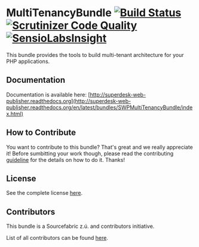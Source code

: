 MultiTenancyBundle [![Build Status](https://travis-ci.org/SuperdeskWebPublisher/SWPMultiTenancyBundle.svg?branch=master)](https://travis-ci.org/SuperdeskWebPublisher/SWPMultiTenancyBundle) [![Scrutinizer Code Quality](https://scrutinizer-ci.com/g/SuperdeskWebPublisher/SWPMultiTenancyBundle/badges/quality-score.png?b=master)](https://scrutinizer-ci.com/g/SuperdeskWebPublisher/SWPMultiTenancyBundle/?branch=master) [![SensioLabsInsight](https://insight.sensiolabs.com/projects/0b3663df-5d53-4cfa-a925-5521e0ff7268/mini.png)](https://insight.sensiolabs.com/projects/0b3663df-5d53-4cfa-a925-5521e0ff7268)
=================

This bundle provides the tools to build multi-tenant architecture for your PHP applications.

Documentation
-------------

Documentation is available here: [http://superdesk-web-publisher.readthedocs.org](http://superdesk-web-publisher.readthedocs.org/en/latest/bundles/SWPMultiTenancyBundle/index.html)

How to Contribute
-------------

You want to contribute to this bundle? That's great and we really appreciate it! 
Before sumbitting your work though, please read the contributing 
[guideline](http://superdesk-web-publisher.readthedocs.org/en/latest/contributing/index.html) 
for the details on how to do it. Thanks!

License
-----------

See the complete license [here](http://www.superdesk.org/license).

Contributors
-------

This bundle is a Sourcefabric z.ú. and contributors initiative.

List of all contributors can be found [here](https://github.com/SuperdeskWebPublisher/SWPMultiTenancyBundle/graphs/contributors).

